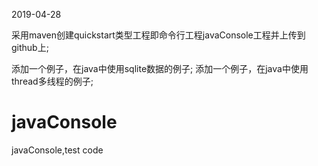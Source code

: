 


2019-04-28

采用maven创建quickstart类型工程即命令行工程javaConsole工程并上传到github上;

添加一个例子，在java中使用sqlite数据的例子;
添加一个例子，在java中使用thread多线程的例子;

# javaConsole
javaConsole,test code
